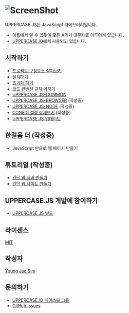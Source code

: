 # ![ScreenShot](https://raw.githubusercontent.com/Hanul/UPPERCASE.JS/master/LOGO.png)
UPPERCASE.JS는 JavaScript 라이브러리입니다.
* 이름에서 알 수 있듯이 모든 API가 대문자로 이루어져 있습니다.
* [UPPERCASE.IO](http://UPPERCASE.IO)에서 사용되고 있습니다.

## 시작하기
* [프로젝트 구성요소 살펴보기](OVERVIEW.md)
* [설치하기](INSTALL.md)
* [초기화 하기](INIT.md)
* [코드 컨벤션 규칙 익히기](CONVENTION.md)
* [UPPERCASE.JS-COMMON](UPPERCASE.JS-COMMON.md)
* [UPPERCASE.JS-BROWSER](UPPERCASE.JS-BROWSER.md) (작성중)
* [UPPERCASE.JS-NODE](UPPERCASE.JS-NODE.md) (작성중)
* [CONFIG 설정 상세보기](CONFIG.md) (작성중)
* [UPPERCASE.JS 업데이트](UPDATE.md)

## 한걸음 더 (작성중)
* JavaScript 만으로 웹 페이지 만들기

## 튜토리얼 (작성중)
* [간단 웹 서버 만들기](TUTORIAL/WebServer.md)
* [간단 웹 사이트 만들기](TUTORIAL/WebSite.md)

## UPPERCASE.JS 개발에 참여하기
* [UPPERCASE.JS 빌드](BUILD.md)

## 라이센스
[MIT](../../LICENSE)

## 작성자
[Young Jae Sim](https://github.com/Hanul)

## 문의하기
* [UPPERCASE.IO 페이스북 그룹](https://www.facebook.com/groups/uppercase/)
* [GitHub Issues](https://github.com/Hanul/UPPERCASE.JS/issues)